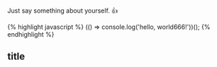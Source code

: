 ﻿---
layout: page
titles:
  en: About
  zh: 关于
  zh-Hans: 关于
  zh-Hant: 關於
key: page-about
---

Just say something about yourself. :+1:

{% highlight javascript %}
(() => console.log('hello, world666!'))();
{% endhighlight %}

## title
